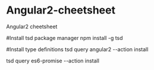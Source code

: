 # Angular2-cheetsheet
Angular2 cheetsheet

#Install tsd package manager
npm install -g tsd

#Install type definitions
tsd query angular2 --action install

tsd query es6-promise --action install


